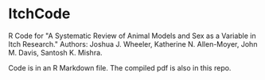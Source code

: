 # ItchCode
R Code for "A Systematic Review of Animal Models and Sex as a Variable in Itch Research." Authors: Joshua J. Wheeler, Katherine N. Allen-Moyer, John M. Davis, Santosh K. Mishra.
 

Code is in an R Markdown file. The compiled pdf is also in this repo. 
